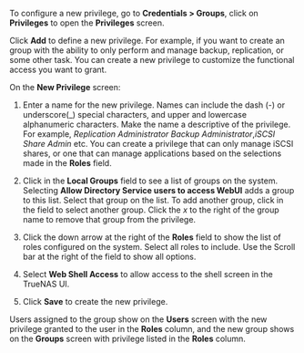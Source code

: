 &NewLine;

To configure a new privilege, go to **Credentials > Groups**, click on **Privileges** to open the **Privileges** screen.

Click **Add** to define a new privilege. For example, if you want to create an group with the ability to only perform and manage backup, replication, or some other task.
You can create a new privilege to customize the functional access you want to grant.

On the **New Privilege** screen:

1. Enter a name for the new privilege. Names can include the dash (-) or underscore(_) special characters, and upper and lowercase alphanumeric characters.
   Make the name a descriptive of the privilege. For example, *Replication Administrator* *Backup Administrator*,*iSCSI Share Admin* etc.
   You can create a privilege that can only manage iSCSI shares, or one that can manage applications based on the selections made in the **Roles** field.

2. Click in the **Local Groups** field to see a list of groups on the system.
   Selecting **Allow Directory Service users to access WebUI** adds a group to this list. Select that group on the list. To add another group, click in the field to select another group.
   Click the *x* to the right of the group name to remove that group from the privilege.

3. Click the down arrow at the right of the **Roles** field to show the list of roles configured on the system. Select all roles to include.
   Use the Scroll bar at the right of the field to show all options.

4. Select **Web Shell Access** to allow access to the shell screen in the TrueNAS UI.

5. Click **Save** to create the new privilege.

Users assigned to the group show on the **Users** screen with the new privilege granted to the user in the **Roles** column, and the new group shows on the **Groups** screen with privilege listed in the **Roles** column.